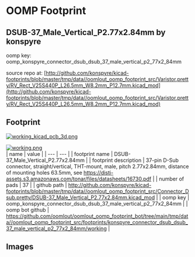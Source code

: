 # OOMP Footprint  
## DSUB-37_Male_Vertical_P2.77x2.84mm  by konspyre  
  
oomp key: oomp_konspyre_connector_dsub_dsub_37_male_vertical_p2_77x2_84mm  
  
source repo at: [http://github.com/konspyre/kicad-footprints/blob/master/tmp/data//oomlout_oomp_footprint_src/Varistor.pretty/RV_Rect_V25S440P_L26.5mm_W8.2mm_P12.7mm.kicad_mod](http://github.com/konspyre/kicad-footprints/blob/master/tmp/data//oomlout_oomp_footprint_src/Varistor.pretty/RV_Rect_V25S440P_L26.5mm_W8.2mm_P12.7mm.kicad_mod)  
## Footprint  
  
[![working_kicad_pcb_3d.png](working_kicad_pcb_3d_600.png)](working_kicad_pcb_3d.png)  
  
[![working.png](working_600.png)](working.png)  
| name | value | 
| --- | --- | 
| footprint name | DSUB-37_Male_Vertical_P2.77x2.84mm | 
| footprint description | 37-pin D-Sub connector, straight/vertical, THT-mount, male, pitch 2.77x2.84mm, distance of mounting holes 63.5mm, see https://disti-assets.s3.amazonaws.com/tonar/files/datasheets/16730.pdf | 
| number of pads | 37 | 
| github path | http://github.com/konspyre/kicad-footprints/blob/master/tmp/data//oomlout_oomp_footprint_src/Connector_Dsub.pretty/DSUB-37_Male_Vertical_P2.77x2.84mm.kicad_mod | 
| oomp key | oomp_konspyre_connector_dsub_dsub_37_male_vertical_p2_77x2_84mm | 
| oomp bot github | https://github.com/oomlout/oomlout_oomp_footprint_bot/tree/main/tmp/data//oomlout_oomp_footprint_src/footprints/konspyre_connector_dsub_dsub_37_male_vertical_p2_77x2_84mm/working | 
## Images  
